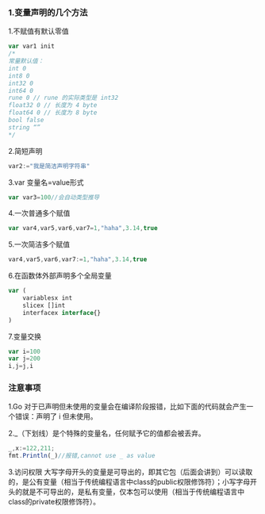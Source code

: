 ### 1.变量声明的几个方法

1.不赋值有默认零值
```js
var var1 init
/*
常量默认值：
int 0
int8 0
int32 0
int64 0
rune 0 // rune 的实际类型是 int32
float32 0 // 长度为 4 byte
float64 0 // 长度为 8 byte
bool false
string “”
*/
```
2.简短声明
```js
var2:="我是简洁声明字符串"
```

3.var 变量名=value形式
```js
var var3=100//会自动类型推导
```

4.一次普通多个赋值
```js
var var4,var5,var6,var7=1,"haha",3.14,true
```

5.一次简洁多个赋值
```js
var4,var5,var6,var7:=1,"haha",3.14,true
```

6.在函数体外部声明多个全局变量
```js
var (
    variablesx int
    slicex []int
    interfacex interface{}
)
```
7.变量交换
```js
var i=100
var j=200
i,j=j,i
```

### 注意事项
1.Go 对于已声明但未使用的变量会在编译阶段报错，比如下面的代码就会产生一个错误：声明了 i 但未使用。

2._（下划线）是个特殊的变量名，任何赋予它的值都会被丢弃。
```js
_,x:=122,211;
fmt.Println(_)//报错,cannot use _ as value

```
3.访问权限
大写字母开头的变量是可导出的，即其它包（后面会讲到）可以读取的，是公有变量（相当于传统编程语言中class的public权限修饰符）；小写字母开头的就是不可导出的，是私有变量，仅本包可以使用（相当于传统编程语言中class的private权限修饰符）。
